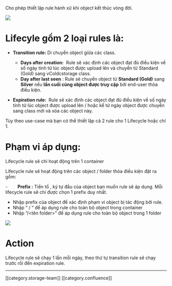 Cho phép thiết lập rule hành xử khi object kết thúc vòng đời. 

![](images/storage/image2020-6-8_15-24-34.png)


# Lifecyle gồm 2 loại rules là:  

*  **Transition rule:** Di chuyển object giữa các class. 
    *  **Days after creation:**  Rule sẽ xác định các object đạt đủ điều kiện về số ngày tính từ lúc object được upload lên và chuyển từ Standard (Gold) sang vColdcstorage class. 
    *  **Day after last seen** : Rule sẽ chuyển object từ  **Standard (Gold)**  sang  **Silver**  nếu **lần cuối cùng object được truy cập**  bởi end-user thỏa điều kiện. 

    
*  **Expiration rule:**  Rule sẽ xác định các object đạt đủ điều kiện về số ngày tính từ lúc object được upload lên / hoặc kể từ ngày object được chuyển sang class mới và xóa các object này. 

Tùy theo use-case mà bạn có thể thiết lập cả 2 rule cho 1 Lifecycle hoặc chỉ 1.


# Phạm vi áp dụng:
Lifecycle rule sẽ chỉ hoạt động trên 1 container

Lifecycle rule sẽ hoạt động trên các object / folder thỏa điều kiện đặt ra gồm:

-         **Prefix :**  Tiền tố , ký tự đầu của object bạn muốn rule sẽ áp dụng. Mỗi lifecycle rule sẽ chỉ được chọn 1 prefix duy nhất.


* Nhập prefix của object để xác định phạm vi object bị tác động bởi rule.
* Nhập “ / “ để áp dụng rule cho toàn bộ object trong container
* Nhập “/<tên folder>” để áp dụng rule cho toàn bộ object trong 1 folder

![](images/storage/image2020-6-8_15-25-18.png)


# Action
Lifecycle rule sẽ chạy 1 lần mỗi ngày, theo thứ tự transition rule sẽ chạy trước rồi đến expiration rule.



*****

[[category.storage-team]] 
[[category.confluence]] 
